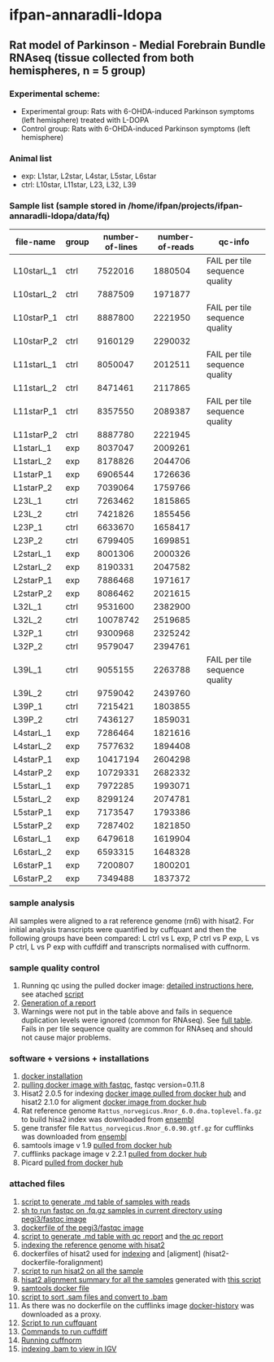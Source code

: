 # ifpan-annaradli-ldopa

## Rat model of Parkinson - Medial Forebrain Bundle RNAseq (tissue collected from both hemispheres, n = 5 group)

### Experimental scheme:

* Experimental group: Rats with 6-OHDA-induced Parkinson symptoms (left hemisphere) treated with L-DOPA
* Control group: Rats with 6-OHDA-induced Parkinson symptoms (left hemisphere)

### Animal list
* exp: L1star, L2star, L4star, L5star, L6star
* ctrl: L10star, L11star, L23, L32, L39

### Sample list (sample stored in /home/ifpan/projects/ifpan-annaradli-ldopa/data/fq)

 | file-name | group | number-of-lines | number-of-reads | qc-info |
 | -------- | ------- | ------- | --------- | -----------|
 | L10starL_1 | ctrl | 7522016 | 1880504 | FAIL per tile sequence quality  |
 | L10starL_2 | ctrl | 7887509 | 1971877 |  |
 | L10starP_1 | ctrl | 8887800 | 2221950 | FAIL per tile sequence quality |
 | L10starP_2 | ctrl | 9160129 | 2290032 |  |
 | L11starL_1 | ctrl | 8050047 | 2012511 | FAIL per tile sequence quality |
 | L11starL_2 | ctrl | 8471461 | 2117865 |  |
 | L11starP_1 | ctrl | 8357550 | 2089387 | FAIL per tile sequence quality |
 | L11starP_2 | ctrl | 8887780 | 2221945 |  |
 | L1starL_1 | exp | 8037047 | 2009261 |  |
 | L1starL_2 | exp | 8178826 | 2044706 |  |
 | L1starP_1 | exp | 6906544 | 1726636 |  |
 | L1starP_2 | exp | 7039064 | 1759766 |  |
 | L23L_1 | ctrl | 7263462 | 1815865 |  |
 | L23L_2 | ctrl | 7421826 | 1855456 |  |
 | L23P_1 | ctrl | 6633670 | 1658417 |  |
 | L23P_2 | ctrl | 6799405 | 1699851 |  |
 | L2starL_1 | exp | 8001306 | 2000326 |  |
 | L2starL_2 | exp | 8190331 | 2047582 |  |
 | L2starP_1 | exp | 7886468 | 1971617 |  |
 | L2starP_2 | exp | 8086462 | 2021615 |  |
 | L32L_1 | ctrl | 9531600 | 2382900 |  |
 | L32L_2 | ctrl | 10078742 | 2519685 |  |
 | L32P_1 | ctrl | 9300968 | 2325242 |  |
 | L32P_2 | ctrl | 9579047 | 2394761 |  |
 | L39L_1 | ctrl | 9055155 | 2263788 | FAIL per tile sequence quality |
 | L39L_2 | ctrl | 9759042 | 2439760 |  |
 | L39P_1 | ctrl | 7215421 | 1803855 |  |
 | L39P_2 | ctrl | 7436127 | 1859031 |  |
 | L4starL_1 | exp | 7286464 | 1821616 |  |
 | L4starL_2 | exp | 7577632 | 1894408 |  |
 | L4starP_1 | exp | 10417194 | 2604298 |  |
 | L4starP_2 | exp | 10729331 | 2682332 |  |
 | L5starL_1 | exp | 7972285 | 1993071 |  |
 | L5starL_2 | exp | 8299124 | 2074781 |  |
 | L5starP_1 | exp | 7173547 | 1793386 |  |
 | L5starP_2 | exp | 7287402 | 1821850 |  |
 | L6starL_1 | exp | 6479618 | 1619904 |  |
 | L6starL_2 | exp | 6593315 | 1648328 |  |
 | L6starP_1 | exp | 7200807 | 1800201 |  |
 | L6starP_2 | exp | 7349488 | 1837372 |  |

### sample analysis
All samples were aligned to a rat reference genome (rn6) with hisat2. For initial analysis transcripts were quantified by cuffquant and then the following groups have been compared: L ctrl vs L exp, P ctrl vs P exp, L vs P ctrl, L vs P exp with cuffdiff and transcripts normalised with cuffnorm.


### sample quality control
1. Running qc using the pulled docker image: [detailed instructions here](https://hub.docker.com/r/pegi3s/fastqc), see atached [script](run-fastqc.sh)
2. [Generation of a report](generate-summary-qc-table.sh)
3. Warnings were not put in the table above and fails in sequence duplication levels were ignored (common for RNAseq). See [full table](qc-report.md). Fails in per tile sequence quality are common for RNAseq and should not cause major problems.

### software + versions + installations
1. [docker installation](https://gist.github.com/gosborcz/f1f3dbd7aa256e26ae1e8ce33fd30509)
2. [pulling docker image with fastqc](https://gist.github.com/gosborcz/1735c2533061354756b05154519972bf), fastqc version=0.11.8
3. Hisat2 2.0.5 for indexing [docker image pulled from docker hub](https://hub.docker.com/r/biocontainers/hisat2) and hisat2 2.1.0 for aligment [docker image from docker hub](https://hub.docker.com/r/zlskidmore/hisat2)
4. Rat reference genome `Rattus_norvegicus.Rnor_6.0.dna.toplevel.fa.gz` to build hisa2 index was downloaded from [ensembl](ftp://ftp.ensembl.org/pub/release-96/fasta/rattus_norvegicus/dna/)
5. gene transfer file `Rattus_norvegicus.Rnor_6.0.90.gtf.gz` for cufflinks was downloaded from [ensembl](ftp://ftp.ensembl.org/pub/release-90/gtf/rattus_norvegicus/)
6. samtools image v 1.9 [pulled from docker hub](https://hub.docker.com/r/zlskidmore/samtools)
7. cufflinks package image v 2.2.1 [pulled from docker hub](https://hub.docker.com/r/octavianus90/cufflinks_final)
8. Picard [pulled from docker hub](https://hub.docker.com/r/broadinstitute/picard)

### attached files
1. [script to generate .md table of samples with reads](generate-sample-info-table.sh)
2. [sh to run fastqc on .fq.gz samples in current directory using pegi3/fastqc image](run-fastqc.sh)
3. [dockerfile of the pegi3/fastqc image](fastqc-dockerfile)
4. [script to generate .md table with qc report](generate-summary-qc-table.sh) and [the qc report](qc-report.md)
5. [indexing the reference genome with hisat2](buid-hisat2-index.sh)
6. dockerfiles of hisat2 used for [indexing](hisat2-dockerfile-forindexing) and [aligment] (hisat2-dockerfile-foralignment)
7. [script to run hisat2 on all the sample](run-hisat2.sh)
8. [hisat2 alignment summary for all the samples](hisat2-report.md) generated with [this script](generate-hisat2-report.sh)
9. [samtools docker file](samtools-dockerfile)
10. [script to sort .sam files and convert to .bam](sort-sam.sh)
11. As there was no dockerfile on the cufflinks image [docker-history](cufflinks-dockerhistory) was downloaded as a proxy.
12. [Script to run cuffquant](run-cuffquant.sh)
13. [Commands to run cuffdiff](run-cuffdiff)
14. [Running cuffnorm](run-cuffnorm)
15. [indexing .bam to view in IGV](bam-to-bai.sh)
